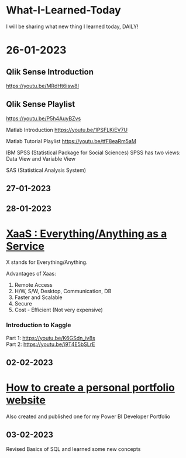 # What-I-Learned-Today
I will be sharing what new thing I learned today, DAILY!


# 26-01-2023
## Qlik Sense Introduction
https://youtu.be/MRdHt6isw8I

## Qlik Sense Playlist
https://youtu.be/P5h4AuyBZvs

Matlab Introduction
https://youtu.be/1PSFLKiEV7U

Matlab Tutorial Playlist
https://youtu.be/tfF8eaRm5aM

IBM SPSS (Statistical Package for Social Sciences)
SPSS has two views: 
Data View and Variable View

SAS (Statistical Analysis System)

## 27-01-2023

## 28-01-2023
# [XaaS : Everything/Anything as a Service](https://youtu.be/NbQijlAuGMg) 
X stands for Everything/Anything.

Advantages of Xaas:
1. Remote Access
2. H/W, S/W, Desktop, Communication, DB
3. Faster and Scalable
4. Secure 
5. Cost - Efficient (Not very expensive)

### Introduction to Kaggle

Part 1: 
https://youtu.be/K6GSdn_iv8s  
Part 2: 
https://youtu.be/i9T4E5bSLrE  


## 02-02-2023
# [How to create a personal portfolio website](https://umairthakur.github.io/Power-BI-Portfolio/)
Also created and published one for my Power BI Developer Portfolio

## 03-02-2023
Revised Basics of SQL and learned some new concepts

